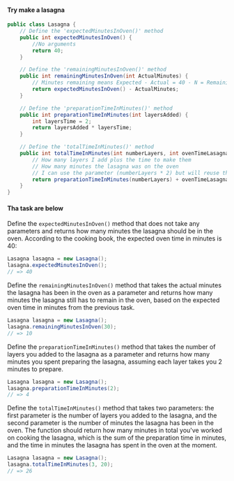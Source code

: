 #### Try make a lasagna

```java
public class Lasagna {
    // Define the 'expectedMinutesInOven()' method
    public int expectedMinutesInOven() {
        //No arguments
        return 40;
    }

    // Define the 'remainingMinutesInOven()' method
    public int remainingMinutesInOven(int ActualMinutes) {
        // Minutes remaining means Expected - Actual = 40 - N = Remaining
        return expectedMinutesInOven() - ActualMinutes;
    }

    // Define the 'preparationTimeInMinutes()' method
    public int preparationTimeInMinutes(int layersAdded) {
        int layersTime = 2;
        return layersAdded * layersTime;
    }

    // Define the 'totalTimeInMinutes()' method
    public int totalTimeInMinutes(int numberLayers, int ovenTimeLasagna) {
        // How many layers I add plus the time to make them
        // How many minutes the lasagna was on the oven
        // I can use the parameter (numberLayers * 2) but will reuse the last method instead to good maintainability
        return preparationTimeInMinutes(numberLayers) + ovenTimeLasagna;
    }
}
```

#### Tha task are below

Define the `expectedMinutesInOven()` method that does not take any parameters and returns how many minutes the lasagna should be in the oven. According to the cooking book, the expected oven time in minutes is 40:

```java
Lasagna lasagna = new Lasagna();
lasagna.expectedMinutesInOven();
// => 40
```

Define the `remainingMinutesInOven()` method that takes the actual minutes the lasagna has been in the oven as a parameter and returns how many minutes the lasagna still has to remain in the oven, based on the expected oven time in minutes from the previous task.

```java
Lasagna lasagna = new Lasagna();
lasagna.remainingMinutesInOven(30);
// => 10
```

Define the `preparationTimeInMinutes()` method that takes the number of layers you added to the lasagna as a parameter and returns how many minutes you spent preparing the lasagna, assuming each layer takes you 2 minutes to prepare.

```java
Lasagna lasagna = new Lasagna();
lasagna.preparationTimeInMinutes(2);
// => 4
```

Define the `totalTimeInMinutes()` method that takes two parameters: the first parameter is the number of layers you added to the lasagna, and the second parameter is the number of minutes the lasagna has been in the oven. The function should return how many minutes in total you've worked on cooking the lasagna, which is the sum of the preparation time in minutes, and the time in minutes the lasagna has spent in the oven at the moment.

```java
Lasagna lasagna = new Lasagna();
lasagna.totalTimeInMinutes(3, 20);
// => 26
```